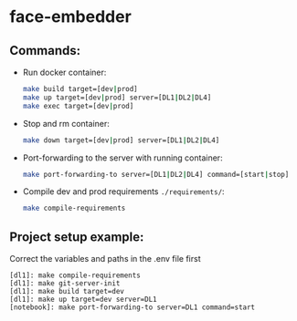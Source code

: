 # face-embedder

## Commands:
* Run docker container:
    ```bash
    make build target=[dev|prod]
    make up target=[dev|prod] server=[DL1|DL2|DL4]
    make exec target=[dev|prod]
    ```

* Stop and rm container:
    ```bash
    make down target=[dev|prod] server=[DL1|DL2|DL4]
    ```
    
* Port-forwarding to the server with running container:
    ```bash
    make port-forwarding-to server=[DL1|DL2|DL4] command=[start|stop]
    ```

* Compile dev and prod requirements `./requirements/`:
    ```bash
    make compile-requirements
    ```

## Project setup example:
Correct the variables and paths in the .env file first
```
[dl1]: make compile-requirements
[dl1]: make git-server-init
[dl1]: make build target=dev
[dl1]: make up target=dev server=DL1
[notebook]: make port-forwarding-to server=DL1 command=start
```
